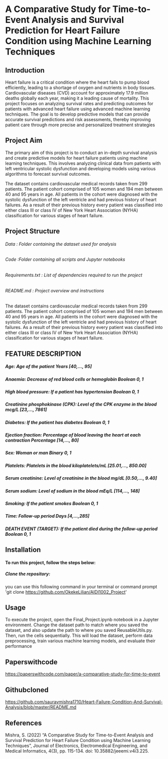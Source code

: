 #  A Comparative Study for Time-to-Event Analysis and Survival Prediction for Heart Failure Condition using Machine Learning Techniques
## Introduction
 Heart failure is a critical condition where the heart fails to pump blood efficiently, leading to a shortage of oxygen and nutrients in body tissues. Cardiovascular diseases (CVD) account for approximately 17.9 million deaths globally each year, making it a leading cause of mortality. This project focuses on analyzing survival rates and predicting outcomes for patients with advanced heart failure using advanced machine learning techniques. The goal is to develop predictive models that can provide accurate survival predictions and risk assessments, thereby improving patient care through more precise and personalized treatment strategies  

 ## Project Aim
The primary aim of this project is to conduct an in-depth survival analysis and create predictive models for heart failure patients using machine learning techniques. This involves analyzing clinical data from patients with left ventricular systolic dysfunction and developing models using various algorithms to forecast survival outcomes.

The dataset contains cardiovascular medical records taken from 299 patients. The patient cohort comprised of 105 women and 194 men between 40 and 95 years in age. All patients in the cohort were diagnosed with the systolic dysfunction of the left ventricle and had previous history of heart failures. As a result of their previous history every patient was classified into either class III or class IV of New York Heart Association (NYHA) classification for various stages of heart failure.



## Project Structure
###### Data : Folder containing the dataset used for analysis
###### Code :Folder containing all scripts and Jupyter notebooks
###### Requirements.txt : List of dependencies required to run the project
###### README.md : Project overview and instructions

The dataset contains cardiovascular medical records taken from 299 patients. The patient cohort comprised of 105 women and 194 men between 40 and 95 years in age. All patients in the cohort were diagnosed with the systolic dysfunction of the left ventricle and had previous history of heart failures. As a result of their previous history every patient was classified into either class III or class IV of New York Heart Association (NYHA) classification for various stages of heart failure.

## FEATURE DESCRIPTION
##### Age:	Age of the patient	Years	[40,..., 95]
##### Anaemia:	Decrease of red blood cells or hemoglobin	Boolean	0, 1
##### High blood pressure:	If a patient has hypertension	Boolean	0, 1
##### Creatinine phosphokinase (CPK):	Level of the CPK enzyme in the blood	mcg/L	[23,..., 7861]
##### Diabetes:	If the patient has diabetes	Boolean	0, 1
##### Ejection fraction:	Percentage of blood leaving the heart at each contraction	Percentage	[14,..., 80]
##### Sex:	Woman or man	Binary	0, 1
##### Platelets:	Platelets in the blood	kiloplatelets/mL	[25.01,..., 850.00]
##### Serum creatinine:	Level of creatinine in the blood	mg/dL	[0.50,..., 9.40]
##### Serum sodium:	Level of sodium in the blood	mEq/L	[114,..., 148]
##### Smoking:	If the patient smokes	Boolean	0, 1
##### Time:	Follow-up period	Days	[4,...,285]
##### DEATH EVENT (TARGET):	If the patient died during the follow-up period	Boolean	0, 1


## Installation
#### To run this project, follow the steps below:
##### Clone the repository: 
you can use this following command in your terminal or command prompt 'git clone https://github.com/OkekeLilian/AIDI1002_Project'

## Usage
To execute the project, open the Final_Project.ipynb notebook in a Jupyter environment. Change the dataset path to match where you saved the dataset, and also update the path to where you saved ReusableUtils.py. Then, run the cells sequentially. This will load the dataset, perform data preprocessing, train various machine learning models, and evaluate their performance
##  Paperswithcode
https://paperswithcode.com/paper/a-comparative-study-for-time-to-event
## Githubcloned
https://github.com/sauravmishra1710/Heart-Failure-Condition-And-Survival-Analysis/blob/master/README.md
## References 
Mishra, S. (2022) “A Comparative Study for Time-to-Event Analysis and Survival Prediction for Heart Failure Condition using Machine Learning Techniques”, Journal of Electronics, Electromedical Engineering, and Medical Informatics, 4(3), pp. 115-134. doi: 10.35882/jeeemi.v4i3.225.


